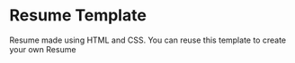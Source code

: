 # Resume Template

Resume made using HTML and CSS. You can reuse this template to create your own Resume
